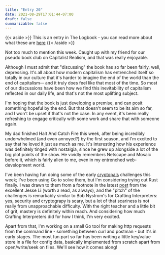 ```yaml
---
title: "Entry 20"
date: 2021-08-29T17:01:44-07:00
draft: false
summarizable: false
---
```


{{< aside >}} This is an entry in The Logbook - you can read more about what these are [here](/posts/logbook) {{< /aside >}}

Not too much to mention this week. Caught up with my friend for our pseudo book club on Capitalist Realism, and that was really enjoyable. 

Although I must admit that "discussing" the book has so far been fairly, well, depressing. It's all about how modern capitalism has entrenched itself so totally in our culture that it's harder to imagine the end of the world than the end of capitalism-- and it truly does feel like that most of the time. So most of our discussions have been how we find this inevitability of capitalism reflected in our daily life, and that's not the most uplifting subject.

I'm hoping that the book is just developing a premise, and can posit something hopeful by the end. But that doesn't seem to be its aim so far, and I won't be upset if that's not the case. In any event, it's been really refreshing to engage critically with some work and share that with someone again.

My dad finished Halt And Catch Fire this week, after being incredibly underwhelmed (and even annoyed?) by the first season, and I'm excited to say that he loved it just as much as me. It's interesting how his experience was definitely tinged with nostalgia, since he grew up alongside a lot of the big plot points of the show. He vividly remembers Netscape and Mosaic before it, which is fairly alien to me, even in my entrenched web-development world.

I've been having fun doing some of the early [cryptopals](https://cryptopals.com/) challenges this week; I've been using Go to solve them, but I'm considering trying out Rust finally. I was drawn to them from a footnote in the latest [post](https://blog.jse.li/posts/electron-store-encryption/) from the excellent Jesse Li (worth a read, as always), and the "pitch" of the challenges is remarkably similar to Bob Nystrom's for Crafting Interpreters: yes, security and cryptograpy is scary, but a lot of that scariness is not really from unapproachable difficulty. With the right teacher and a little bit of grit, mastery is definitely within reach. And considering how much Crafting Interpreters did for how I think, I'm very excited.

Apart from that, I'm working on a small Go tool for making http requests from the command line - something between curl and postman - but it's in early stages. The most fun part so far has been writing a little key/value store in a file for config data, basically implemented from scratch apart from open/write/seek on files. We'll see how it comes along!
